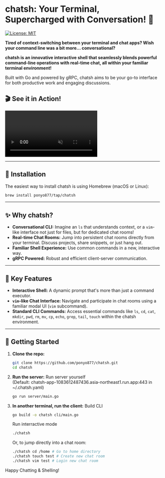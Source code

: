 # chatsh: Your Terminal, Supercharged with Conversation! 🚀

[![License: MIT](https://img.shields.io/badge/License-MIT-yellow.svg)](https://opensource.org/licenses/MIT)

**Tired of context-switching between your terminal and chat apps? Wish your command line was a bit more... conversational?**

**chatsh is an innovative interactive shell that seamlessly blends powerful command-line operations with real-time chat, all within your familiar terminal environment!**

Built with Go and powered by gRPC, chatsh aims to be your go-to interface for both productive work and engaging discussions.

## 🎬 See it in Action!


<div><video controls src="https://github.com/user-attachments/assets/546bae03-cbf1-4628-b3e2-0ac4ff2d8e94" autoplay playsinline muted="false"></video></div>


---

## 💾 Installation

The easiest way to install chatsh is using Homebrew (macOS or Linux):

```bash
brew install ponyo877/tap/chatsh
```

---

## ✨ Why chatsh?

*   **Conversational CLI:** Imagine an `ls` that understands context, or a `vim`-like interface not just for files, but for dedicated chat rooms!
*   **Real-time Chat Rooms:** Jump into persistent chat rooms directly from your terminal. Discuss projects, share snippets, or just hang out.
*   **Familiar Shell Experience:** Use common commands in a new, interactive way.
*   **gRPC Powered:** Robust and efficient client-server communication.

---

## 🌟 Key Features

*   **Interactive Shell:** A dynamic prompt that's more than just a command executor.
*   **`vim`-like Chat Interface:** Navigate and participate in chat rooms using a familiar modal UI (`vim` subcommand).
*   **Standard CLI Commands:** Access essential commands like `ls`, `cd`, `cat`, `mkdir`, `pwd`, `rm`, `mv`, `cp`, `echo`, `grep`, `tail`, `touch` within the chatsh environment.

---

## 🚀 Getting Started

1.  **Clone the repo:**
    ```bash
    git clone https://github.com/ponyo877/chatsh.git
    cd chatsh
    ```
2.  **Run the server:**
    Run server yourself   
    (Default: chatsh-app-1083612487436.asia-northeast1.run.app:443 in ~/.chatsh.yaml)
    ```bash
    go run server/main.go
    ```
3.  **In another terminal, run the client:**
    Build CLI
    ```bash
    go build -o chatsh cli/main.go
    ```
    Run interractive mode
    ```bash
    ./chatsh
    ```
    Or, to jump directly into a chat room:
    ```bash
    ./chatsh cd /home # Go to home directory
    ./chatsh touch test # Create new chat room
    ./chatsh vim test # Login new chat room
    ```

Happy Chatting & Shelling!
